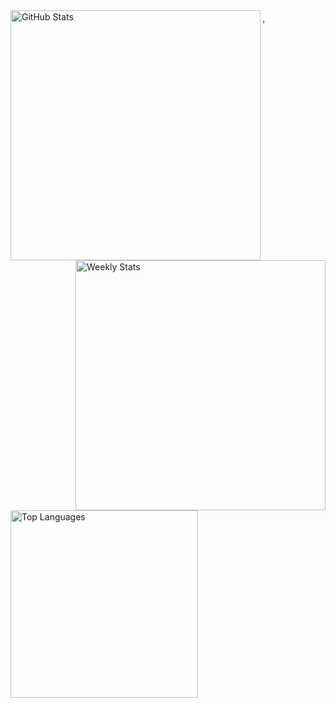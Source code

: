 <img width="400" align="left" alt="GitHub Stats" src="https://github-readme-stats.vercel.app/api?username=s0kil&count_private=true&theme=graywhite&custom_title=GitHub%20Stats&hide_border=true&hide_rank=true&disable_animations=true&cache_seconds=1800&text_color=586069&title_color=24292e" />

<img width="400" align="right" alt="Weekly Stats" src="https://github-readme-stats.vercel.app/api/wakatime?username=s0kil&layout=compact&custom_title=Weekly%20Stats&theme=graywhite&hide_border=true&hide_progress=true&cache_seconds=1800&text_color=586069&title_color=24292e" />

<img width="300" align="left" alt="Top Languages" src="https://github-readme-stats.vercel.app/api/top-langs/?username=s0kil&layout=compact&langs_count=10&hide=html,css&theme=graywhite&hide_border=true&cache_seconds=1800&text_color=586069&title_color=24292e" />'
